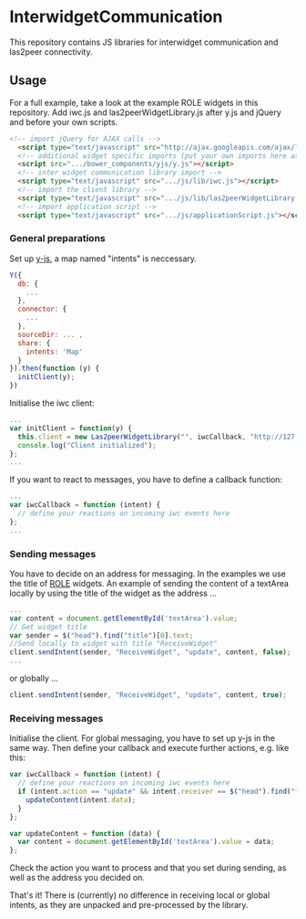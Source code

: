# InterwidgetCommunication
This repository contains JS libraries for interwidget communication and las2peer connectivity.

## Usage
For a full example, take a look at the example ROLE widgets in this repository.
Add iwc.js and las2peerWidgetLibrary.js after y.js and jQuery and before your own scripts.
```html
<!-- import jQuery for AJAX calls -->
  <script type="text/javascript" src="http://ajax.googleapis.com/ajax/libs/jquery/2.1.1/jquery.min.js"></script>
  <!-- additional widget specific imports (put your own imports here as well) -->
  <script src=".../bower_components/yjs/y.js"></script>
  <!-- inter widget communication library import -->
  <script type="text/javascript" src=".../js/lib/iwc.js"></script>
  <!-- import the client library -->
  <script type="text/javascript" src=".../js/lib/las2peerWidgetLibrary.js"></script>
  <!-- import application script -->
  <script type="text/javascript" src=".../js/applicationScript.js"></script>
```

### General preparations
Set up [y-js](https://github.com/y-js/yjs), a map named "intents" is neccessary.
```javascript
Y({
  db: {
    ...
  },
  connector: {
    ...
  },
  sourceDir: ... ,
  share: {
    intents: 'Map'
  }
}).then(function (y) {
  initClient(y);
})
```

Initialise the iwc client:
```javascript
...
var initClient = function(y) {
  this.client = new Las2peerWidgetLibrary("", iwcCallback, "http://127.0.0.1:8073", y);
  console.log("Client initialized");
};
...
```

If you want to react to messages, you have to define a callback function:
```javascript
...
var iwcCallback = function (intent) {
  // define your reactions on incoming iwc events here 
};
...
```

### Sending messages
You have to decide on an address for messaging. In the examples we use the title of [ROLE](https://github.com/rwth-acis/ROLE-SDK) widgets.
An example of sending the content of a textArea locally by using the title of the widget as the address ...
```javascript
...
var content = document.getElementById('textArea').value;
// Get widget title
var sender = $("head").find("title")[0].text;
//Send locally to widget with title "ReceiveWidget"
client.sendIntent(sender, "ReceiveWidget", "update", content, false);
...
```

or globally ...
```javascript
client.sendIntent(sender, "ReceiveWidget", "update", content, true);
```

### Receiving messages
Initialise the client.
For global messaging, you have to set up y-js in the same way. 
Then define your callback and execute further actions, e.g. like this:
```javascript
var iwcCallback = function (intent) {
  // define your reactions on incoming iwc events here 
  if (intent.action == "update" && intent.receiver == $("head").find("title")[0].text) {
    updateContent(intent.data);
  }
};

var updateContent = function (data) {
  var content = document.getElementById('textArea').value = data;
};
```
Check the action you want to process and that you set during sending, as well as the address you decided on.

That's it! There is (currently) no difference in receiving local or global intents, as they are unpacked and pre-processed by the library.
